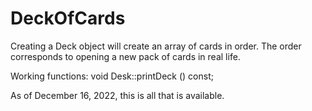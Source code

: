 # DeckOfCards

Creating a Deck object will create an array of cards in order.
The order corresponds to opening a new pack of cards in real life.

Working functions:
    void Desk::printDeck () const;

As of December 16, 2022, this is all that is available.
